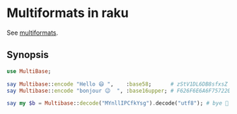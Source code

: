 # Multiformats in raku

See [multiformats](https://multiformats.io).

## Synopsis

```raku
use MultiBase;

say Multibase::encode "Hello 😄 ",    :base58;      # zStV1DL6DB8sfxsZ
say Multibase::encode "bonjour 😉  ", :base16upper; # F626F6E6A6F757220F09F988920

say my $b = Multibase::decode("MYnllIPCfkYsg").decode("utf8"); # bye 👋 
```
